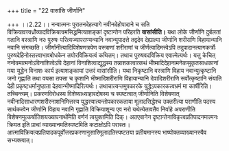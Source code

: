 +++
title = "22 वासांसि जीर्णानि"

+++
।।2.22।। नन्वात्मनः पुरातनदेहत्यागे नवीनदेहोपादाने च सति
विक्रियावत्त्वध्रौव्यादविक्रियत्वमसिद्धमित्याशङ्कां दृष्टान्तेन परिहरति
**वासांसीति।** यथा लोके जीर्णानि दुर्बलतां गतानि वस्त्राणि नरः पुरुषः
परित्यज्यापराण्यन्यानि नवान्युपादत्ते तद्वदेव देह्यात्मा जीर्णानि
शरीराणि विहायान्यानि नवानि संगच्छति। जीर्णानीत्यादिविशेषणत्रयेण
वस्त्राणां शरीराणां च जीर्णत्वादिमत्त्वेऽपि तदुपादानत्यागकर्त्रोः
पुरुषदेहिनोस्तत्त्वाभावबोधकेन तयोरविक्रियत्वं कथितम्। तथाच
पुरुषवदविक्रिय एवात्मेत्यर्थः। यत्तु केचित् नन्वेवमात्मनोऽविनाशित्वेऽपि
देहानां विनाशित्वाद्युद्धस्य तन्नाशकत्वात्कथं
भीष्मादिदेहानामनेकसुकृतसाधकानां मया युद्धेन विनाशः कार्य इत्याशङ्कायां
उत्तरं वासांसीति। यथा निकृष्टानि वस्त्राणि विहाय नवान्युत्कृष्टानि जनो
गृह्णाति तथा वयसा तपसा च कृशानि भीष्मादिशरीराणि विहायान्यानि
देवादिशरीराणि सर्वोत्कृष्टानि संयाति देही प्रकृष्टधर्मानुष्ठाता
देहवान्भीष्मादिरित्यर्थः। तथाचात्यन्तमुपकारके युद्धेऽपकारकत्वभ्रमं मा
कार्षीरिति। तच्चिन्त्यम्। प्रकरणविरोधस्य विशेष्याध्याहारदोषस्य च
स्पष्टत्वात् जीर्णानिति विशेषणात् नवीनादिसाधारणशरीरनाशनिमित्तस्य
युद्धस्यात्यन्तोपकारकताया मूलादसिद्धेश्च उक्तरीत्या पराणीति पदस्य
सार्थकत्वेन जीर्णानि विहाय नवानि गृह्णाति विक्रियाशून्य एव नरो
यथेत्येतावतैव निर्वाहे अपराणीति विशेषणमुत्कर्षातिशयख्यापनार्थमिति वर्णनं
त्वयुक्तमिति दिक्। अतएवानेन दृष्टान्तेनाविकृत्वप्रतिपादनमात्मनः क्रियत
इति प्राचां व्याख्यानमतिस्पष्टमिति कटाक्षोऽपि परास्तः।
आत्माविक्रियत्वप्रतिपादकपूर्वोत्तरप्रकरणानुसारिमूलादतिस्पष्टतया
प्रतीयमानस्य भाष्योक्तव्याख्यानस्यैव सभ्यक्त्वात्।  
